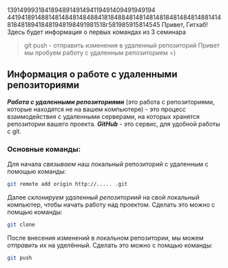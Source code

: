 1391499931841894891491494119491409491949194
4419418914881481484814848841818488481481481481848148481488141481848189418481948198491981518г581985915814545
Привет, Гитхаб! Здесь будет информация о первых командах из 3 семинара
> git push - отправить изменения в удаленный репозиторий 
Привет мы пробуем работу с удаленным репозиторием =)
## Информация о работе с удаленными репозиториями

***Работа с удаленными репозиториями*** (это работа с репозиториями, которые находятся не на вашем компьютере) - это процесс взаимодействия с удаленными серверами, на которых хранятся репозитории вашего проекта.
***GitHub*** - это сервис, для удобной работы с git.

### Основные команды:

Для начала *связываем* наш локальный репозиторий с удаленным с помощью команды: 
```sh
git remote add origin http://..... .git
```

Далее *склонируем удаленный репозиториий* на свой локальный компьютер, чтобы начать работу над проектом. Сделать это можно с помщью команды:
```sh 
git clone 
```

После внесения изменений в локальном репозитории, мы можем *отправить* их на уделённый. Сделать это можно с помщью команды:

```sh 
git push
